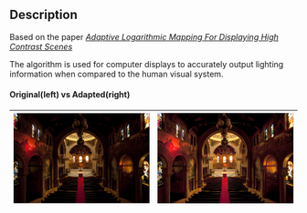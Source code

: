 ## Description

Based on the paper [*Adaptive Logarithmic Mapping For Displaying High
Contrast Scenes*](http://resources.mpi-inf.mpg.de/tmo/logmap/logmap.pdf)

The algorithm is used for computer displays to accurately output lighting information when compared to the human visual system.
#### Original(left) vs Adapted(right)
| [![Original](images/sample_outputs/sp5_og.png)](images/sample_outputs/sp5_og.png) |  [![Bias=0.75](images/sample_outputs/sp5_b75.png)](images/sample_outputs/sp5_b75.png) |
|---|---|
